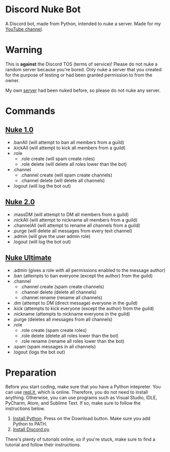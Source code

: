 # Discord Nuke Bot
A Discord bot, made from Python, intended to nuke a server. Made for my [YouTube channel](https://www.youtube.com/channel/UCDSHlAERINyHPbAkINm7OjQ?view_as=subscriber).

# Warning
This is **against** the Discord TOS (terms of service)! Please do not nuke a random server because you're bored. Only nuke a server that you created for the purpose of testing or had been granted permission to from the owner.

My own [server](https://discord.gg/ka35JqY) had been nuked before, so please do not nuke any server.

# Commands
## [Nuke 1.0](https://youtu.be/f-BE5wRMO7E)
* .banAll (will attempt to ban all members from a guild)
* .kickAll (will attempt to kick all members from a guild)
* .role
  * .role create (will spam create roles)
  * .role delete (will delete all roles lower than the bot)
* .channel
  * .channel create (will spam create channels)
  * .channel delete (will delete all channels)
* .logout (will log the bot out)

## [Nuke 2.0](https://youtu.be/6JK-d-plvXU)
* .massDM (will attempt to DM all members from a guild)
* .nickAll (will attempt to nickname all members from a guild)
* .channelAll (will attempt to rename all channels from a guild)
* .purge (will delete all messages from every text channel)
* .admin (will give the user admin role)
* .logout (will log the bot out)

## [Nuke Ultimate](https://youtu.be/6JK-d-plvXU)
* .admin (gives a role with all permissions enabled to the message author)
* .ban (attempts to ban everyone (except the author) from the guild)
* .channel
  * .channel create (spam create channels)
  * .channel delete (delete all channels)
  * .channel rename (rename all channels)
* .dm (attempt to DM (direct message) everyone in the guild)
* .kick (attempts to kick everyone (except the author) from the guild)
* .nickname (attempts to nickname everyone in the guild)
* .purge (deletes all messages from all channels)
* .role
  * .role create (spam create roles)
  * .role delete (delete all roles lower than the bot)
  * .role rename (rename all roles lower than the bot)
* .spam (spam messages in all channels)
* .logout (logs the bot out)

# Preparation
Before you start coding, make sure that you have a Python intepreter. You can use [repl.it](https://repl.it/~), which is online. Therefore, you do not need to install anything. Otherwise, you can use programs such as Visual Studio, IDLE, PyCharm, Atom, and Sublime Text. If so, make sure to follow the instructions below.

1. [Install Python](https://www.python.org/downloads/). Press on the Download button. Make sure you add Python to PATH.
1. [Install Discord.py](https://pypi.org/project/discord.py/).

There's plenty of tutorials online, so if you're stuck, make sure to find a tutorial and follow their instructions.

